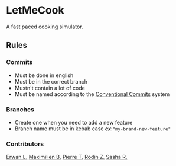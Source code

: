 # LetMeCook

A fast paced cooking simulator.

## Rules

### Commits

- Must be done in english
- Must be in the correct branch
- Mustn't contain a lot of code
- Must be named according to the [Conventional Commits](https://www.conventionalcommits.org/en/v1.0.0/) system 

### Branches

- Create one when you need to add a new feature
- Branch name must be in kebab case ***ex***:`"my-brand-new-feature"`

### Contributors

[Erwan L.](https://github.com/LaLoutreCosmique)
[Maximilien B.](https://github.com/Maxodie)
[Pierre T.](https://github.com/Porolito)
[Rodin Z.](https://github.com/DoritoTheChips)
[Sasha R.](https://github.com/notpatern)
